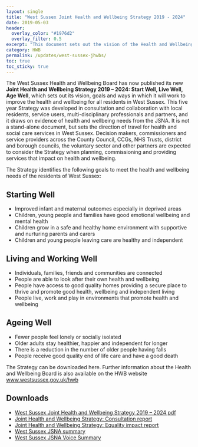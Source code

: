 ```yaml
---
layout: single
title: "West Sussex Joint Health and Wellbeing Strategy 2019 - 2024"
date: 2019-05-03
header: 
  overlay_color: "#1976d2"
  overlay_filter: 0.5
excerpt: "This document sets out the vision of the Health and Wellbeing Board, its goals and the ways in which it will work to improve the health and wellbeing for all residents in West Sussex."
category: HWB
permalink: /updates/west-sussex-jhwbs/
toc: true
toc_sticky: true
---
```


The West Sussex Health and Wellbeing Board has now published its new **Joint Health and Wellbeing Strategy 2019 – 2024: Start Well, Live Well, Age Well**, which sets out its vision, goals and ways in which it will work to improve the health and wellbeing for all residents in West Sussex. This five year Strategy was developed in consultation and collaboration with local residents, service users, multi-disciplinary professionals and partners, and it draws on evidence of health and wellbeing needs from the JSNA.  It is not a stand-alone document, but sets the direction of travel for health and social care services in West Sussex. Decision makers, commissioners and service providers across the County Council, CCGs, NHS Trusts, district and borough councils, the voluntary sector and other partners are expected to consider the Strategy when planning, commissioning and providing services that impact on health and wellbeing. 

The Strategy identifies the following goals to meet the health and wellbeing needs of the residents of West Sussex: 

## Starting Well
 * Improved infant and maternal outcomes especially in deprived areas
 * Children, young people and families have good emotional wellbeing and mental health
 * Children grow in a safe and healthy home environment with supportive and nurturing parents and carers 
 * Children and young people leaving care are healthy and independent

## Living and Working Well
* Individuals, families, friends and communities are connected
* People are able to look after their own health and wellbeing
* People have access to good quality homes providing a secure place to thrive and promote good health, wellbeing and independent living
* People live, work and play in environments that promote health and wellbeing

## Ageing Well
* Fewer people feel lonely or socially isolated
* Older adults stay healthier, happier and independent for longer
* There is a reduction in the number of older people having falls 
* People receive good quality end of life care and have a good death

The Strategy can be downloaded here.  Further information about the Health and Wellbeing Board is also available on the HWB website www.westsussex.gov.uk/hwb

## Downloads
* [West Sussex Joint Health and Wellbeing Strategy 2019 – 2024 pdf](/assets/core/FINAL-JHWS-2019-2024.pdf)
* [Joint Health and Wellbeing Strategy: Consultation report](/assets/core/JHWS-consultation-report-final.pdf)
* [Joint Health and Wellbeing Strategy: Equality impact report](/assets/core/JHWS-EIR-final.pdf)
* [West Sussex JSNA summary](/assets/core/west-sussex-jsna-summary-2018.pdf)
* [West Sussex JSNA Voice Summary](/assets/core/west-sussex-jsna-voice-summary-2018.pdf)
